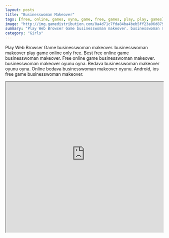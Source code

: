 ```yaml
---
layout: posts
title: "Businesswoman Makeover"
tags: [free, online, games, oyna, game, free, games, play, play, games]
image: "http://img.gamedistribution.com/0a4d71c7fda84ba4beb5ff23a06d8794.jpg"
summary: "Play Web Browser Game businesswoman makeover. businesswoman makeover play game online only free. Best free online game businesswoman makeover. Free online game businesswoman makeover. businesswoman makeover oyunu oyna. Bedava businesswoman makeover oyunu oyna. Online bedava businesswoman makeover oyunu. Android, ios free game businesswoman makeover."
category: "Girls"
---
```


Play Web Browser Game businesswoman makeover. businesswoman makeover play game online only free. Best free online game businesswoman makeover. Free online game businesswoman makeover. businesswoman makeover oyunu oyna. Bedava businesswoman makeover oyunu oyna. Online bedava businesswoman makeover oyunu. Android, ios free game businesswoman makeover.

<iframe width="100%" height="480px;" src="http://flash.gamedistribution.com?game=0a4d71c7fda84ba4beb5ff23a06d8794"></iframe>